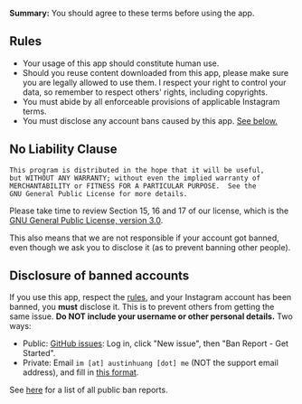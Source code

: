 **Summary:** You should agree to these terms before using the app.

## Rules

* Your usage of this app should constitute human use.
* Should you reuse content downloaded from this app, please make sure you are legally allowed to use them. I respect your right to control your data, so remember to respect others' rights, including copyrights.
* You must abide by all enforceable provisions of applicable Instagram terms.
* You must disclose any account bans caused by this app. [See below.](#disclosure-of-banned-accounts)

## No Liability Clause

```
This program is distributed in the hope that it will be useful,
but WITHOUT ANY WARRANTY; without even the implied warranty of
MERCHANTABILITY or FITNESS FOR A PARTICULAR PURPOSE.  See the
GNU General Public License for more details.
```

Please take time to review Section 15, 16 and 17 of our license, which is the [GNU General Public License, version 3.0](https://www.gnu.org/licenses/gpl-3.0.html).

This also means that we are not responsible if your account got banned, even though we ask you to disclose it (as to prevent banning other people).

## Disclosure of banned accounts

If you use this app, respect the [rules](#rules), and your Instagram account has been banned, you **must** disclose it. This is to prevent others from getting the same issue. **Do NOT include your username or other personal details.** Two ways:

* Public: [GitHub issues](https://github.com/austinhuang0131/instagrabber/issues): Log in, click "New issue", then "Ban Report - Get Started".
* Private: Email `im [at] austinhuang [dot] me` (NOT the support email address), and fill in [this format](https://raw.githubusercontent.com/austinhuang0131/instagrabber/master/.github/ISSUE_TEMPLATE/ban_report.md).

See [here](https://github.com/austinhuang0131/instagrabber/issues?q=is%3Aissue+label%3A%22BAN+REPORT%22) for a list of all public ban reports.
